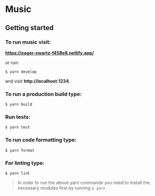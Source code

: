 # Music

## Getting started

### To run music visit:

**https://eager-swartz-f458e8.netlify.app/**

or run:

```
$ yarn develop
```

and visit **http://localhost:1234**

### To run a production build type:

```
$ yarn build
```

### Run tests:

```
$ yarn test
```

### To run code formatting type:

```
$ yarn format
```

### For linting type:

```
$ yarn lint
```

> In order to run the above yarn commands you need to install
> the necessary modules first by running `$ yarn`
